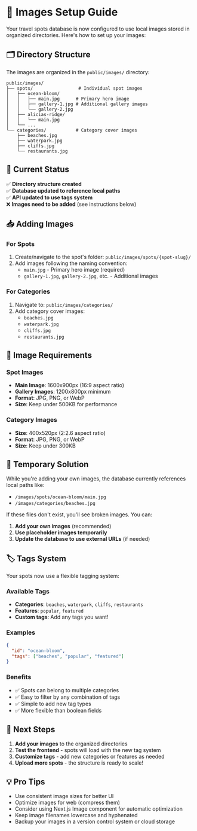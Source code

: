 # 📸 Images Setup Guide

Your travel spots database is now configured to use local images stored in organized directories. Here's how to set up your images:

## 🗂️ Directory Structure

The images are organized in the `public/images/` directory:

```
public/images/
├── spots/                 # Individual spot images
│   ├── ocean-bloom/
│   │   ├── main.jpg      # Primary hero image
│   │   ├── gallery-1.jpg # Additional gallery images
│   │   └── gallery-2.jpg
│   ├── alicias-ridge/
│   │   └── main.jpg
│   └── ...
└── categories/           # Category cover images
    ├── beaches.jpg
    ├── waterpark.jpg
    ├── cliffs.jpg
    └── restaurants.jpg
```

## 🎯 Current Status

✅ **Directory structure created**  
✅ **Database updated to reference local paths**  
✅ **API updated to use tags system**  
❌ **Images need to be added** (see instructions below)

## 📥 Adding Images

### For Spots

1. Create/navigate to the spot's folder: `public/images/spots/{spot-slug}/`
2. Add images following the naming convention:
   - `main.jpg` - Primary hero image (required)
   - `gallery-1.jpg`, `gallery-2.jpg`, etc. - Additional images

### For Categories

1. Navigate to: `public/images/categories/`
2. Add category cover images:
   - `beaches.jpg`
   - `waterpark.jpg`
   - `cliffs.jpg`
   - `restaurants.jpg`

## 📏 Image Requirements

### Spot Images

- **Main Image**: 1600x900px (16:9 aspect ratio)
- **Gallery Images**: 1200x800px minimum
- **Format**: JPG, PNG, or WebP
- **Size**: Keep under 500KB for performance

### Category Images

- **Size**: 400x520px (2:2.6 aspect ratio)
- **Format**: JPG, PNG, or WebP
- **Size**: Keep under 300KB

## 🔄 Temporary Solution

While you're adding your own images, the database currently references local paths like:

- `/images/spots/ocean-bloom/main.jpg`
- `/images/categories/beaches.jpg`

If these files don't exist, you'll see broken images. You can:

1. **Add your own images** (recommended)
2. **Use placeholder images temporarily**
3. **Update the database to use external URLs** (if needed)

## 🏷️ Tags System

Your spots now use a flexible tagging system:

### Available Tags

- **Categories**: `beaches`, `waterpark`, `cliffs`, `restaurants`
- **Features**: `popular`, `featured`
- **Custom tags**: Add any tags you want!

### Examples

```json
{
  "id": "ocean-bloom",
  "tags": ["beaches", "popular", "featured"]
}
```

### Benefits

- ✅ Spots can belong to multiple categories
- ✅ Easy to filter by any combination of tags
- ✅ Simple to add new tag types
- ✅ More flexible than boolean fields

## 🚀 Next Steps

1. **Add your images** to the organized directories
2. **Test the frontend** - spots will load with the new tag system
3. **Customize tags** - add new categories or features as needed
4. **Upload more spots** - the structure is ready to scale!

## 💡 Pro Tips

- Use consistent image sizes for better UI
- Optimize images for web (compress them)
- Consider using Next.js Image component for automatic optimization
- Keep image filenames lowercase and hyphenated
- Backup your images in a version control system or cloud storage
